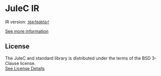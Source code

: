 # JuleC IR

IR version: [`366f0d05bf`](https://github.com/julelang/jule/tree/366f0d05bf181cc74ca9f9141a101c762358f0e1)

[See more information](https://manual.jule.dev/getting-started/installation/compiling-from-source/compile-from-ir)

## License

The JuleC and standard library is distributed under the terms of the BSD 3-Clause license. \
[See License Details](./LICENSE)
